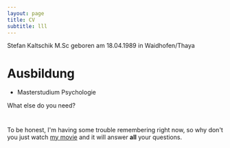 ```yaml
---
layout: page
title: CV
subtitle: lll
---
```


Stefan Kaltschik M.Sc
geboren am 18.04.1989 in Waidhofen/Thaya

# Ausbildung

- Masterstudium Psychologie

What else do you need?

# 

To be honest, I'm having some trouble remembering right now, so why don't you just watch [my movie](https://en.wikipedia.org/wiki/The_Princess_Bride_%28film%29) and it will answer **all** your questions.
